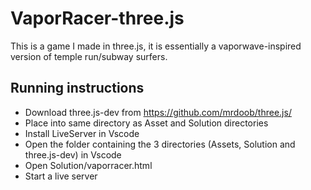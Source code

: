 # VaporRacer-three.js
This is a game I made in three.js, it is essentially a vaporwave-inspired version of temple run/subway surfers.

## Running instructions
- Download three.js-dev from https://github.com/mrdoob/three.js/
- Place into same directory as Asset and Solution directories
- Install LiveServer in Vscode
- Open the folder containing the 3 directories (Assets, Solution and three.js-dev) in Vscode
- Open Solution/vaporracer.html
- Start a live server
